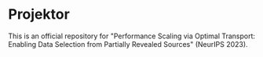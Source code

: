 # Projektor
This is an official repository for "Performance Scaling via Optimal Transport: Enabling Data Selection from Partially Revealed Sources" (NeurIPS 2023). 
